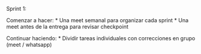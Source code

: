 Sprint 1:

Comenzar a hacer: * Una meet semanal para organizar cada sprint 
                  * Una meet antes de la entrega para revisar checkpoint

Continuar haciendo: * Dividir tareas individuales con correcciones en grupo (meet / whatsapp)
